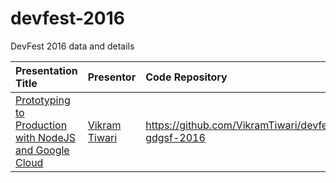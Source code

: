 # devfest-2016

DevFest 2016 data and details

Presentation Title                                                                                                      | Presentor                                          | Code Repository
:---------------------------------------------------------------------------------------------------------------------- | :------------------------------------------------- | :---------------------------------------------------
[Prototyping to Production with NodeJS and Google Cloud](https://drive.google.com/open?id=0B_37WaqRDu7oMWM5Wk9BenZaWGs) | [Vikram Tiwari](https://twitter.com/Vikram_Tiwari) | <https://github.com/VikramTiwari/devfest-gdgsf-2016>
